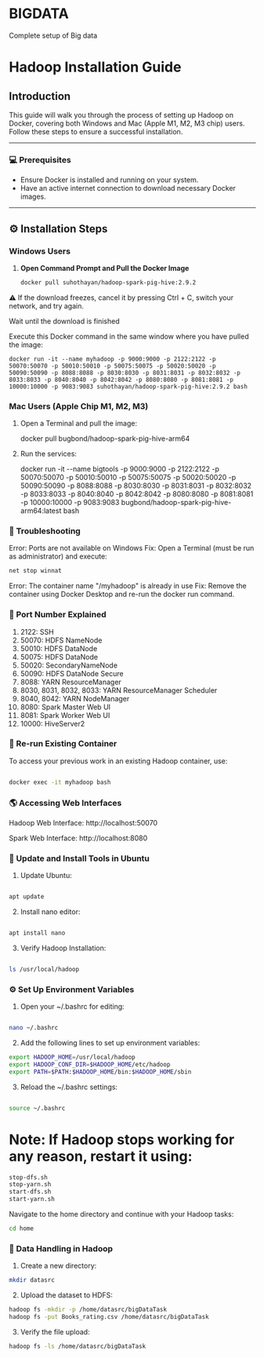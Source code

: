 # BIGDATA
Complete setup of Big data


# Hadoop Installation Guide

## Introduction
This guide will walk you through the process of setting up Hadoop on Docker, covering both Windows and Mac (Apple M1, M2, M3 chip) users. Follow these steps to ensure a successful installation.

---

### :computer: **Prerequisites**
- Ensure Docker is installed and running on your system.
- Have an active internet connection to download necessary Docker images.

---

## :gear: **Installation Steps**

### **Windows Users**
1. **Open Command Prompt and Pull the Docker Image**
   ```bash
   docker pull suhothayan/hadoop-spark-pig-hive:2.9.2

⚠️ If the download freezes, cancel it by pressing Ctrl + C, switch your network, and try again.

Wait until the download is finished

Execute this Docker command in the same window where you have pulled the image:

    docker run -it --name myhadoop -p 9000:9000 -p 2122:2122 -p 50070:50070 -p 50010:50010 -p 50075:50075 -p 50020:50020 -p 50090:50090 -p 8088:8088 -p 8030:8030 -p 8031:8031 -p 8032:8032 -p 8033:8033 -p 8040:8040 -p 8042:8042 -p 8080:8080 -p 8081:8081 -p 10000:10000 -p 9083:9083 suhothayan/hadoop-spark-pig-hive:2.9.2 bash
### **Mac Users (Apple Chip M1, M2, M3)**
1. Open a Terminal and pull the image:

      docker pull bugbond/hadoop-spark-pig-hive-arm64

2. Run the services:

      docker run -it --name bigtools -p 9000:9000 -p 2122:2122 -p 50070:50070 -p 50010:50010 -p 50075:50075 -p 50020:50020 -p 50090:50090 -p 8088:8088 -p 8030:8030 -p 8031:8031 -p 8032:8032 -p 8033:8033 -p 8040:8040 -p 8042:8042 -p 8080:8080 -p 8081:8081 -p 10000:10000 -p 9083:9083 bugbond/hadoop-spark-pig-hive-arm64:latest bash


### **:wrench: Troubleshooting**
Error: Ports are not available on Windows
Fix: Open a Terminal (must be run as administrator) and execute:
```bash
net stop winnat
```

Error: The container name "/myhadoop" is already in use
Fix: Remove the container using Docker Desktop and re-run the docker run command.


### **:book: Port Number Explained**
1. 2122: SSH
2. 50070: HDFS NameNode
3. 50010: HDFS DataNode
4. 50075: HDFS DataNode
5. 50020: SecondaryNameNode
6. 50090: HDFS DataNode Secure
7. 8088: YARN ResourceManager
8. 8030, 8031, 8032, 8033: YARN ResourceManager Scheduler
9. 8040, 8042: YARN NodeManager
10. 8080: Spark Master Web UI
11. 8081: Spark Worker Web UI
12. 10000: HiveServer2

### **:repeat: Re-run Existing Container**
To access your previous work in an existing Hadoop container, use:

```bash

docker exec -it myhadoop bash
```
### **:earth_americas: Accessing Web Interfaces**
Hadoop Web Interface: http://localhost:50070

Spark Web Interface: http://localhost:8080

### **:memo: Update and Install Tools in Ubuntu**
1. Update Ubuntu:

```bash

apt update
```
2. Install nano editor:

```bash

apt install nano
```
3. Verify Hadoop Installation:

```bash

ls /usr/local/hadoop
```
### **:gear: Set Up Environment Variables**
1. Open your ~/.bashrc for editing:

```bash

nano ~/.bashrc
```
2. Add the following lines to set up environment variables:

```bash
export HADOOP_HOME=/usr/local/hadoop
export HADOOP_CONF_DIR=$HADOOP_HOME/etc/hadoop
export PATH=$PATH:$HADOOP_HOME/bin:$HADOOP_HOME/sbin
```
3. Reload the ~/.bashrc settings:

```bash

source ~/.bashrc
```

# Note: If Hadoop stops working for any reason, restart it using:
```bash
stop-dfs.sh
stop-yarn.sh
start-dfs.sh
start-yarn.sh
```
Navigate to the home directory and continue with your Hadoop tasks:

```bash
cd home
```

### **:file_folder: Data Handling in Hadoop**
1. Create a new directory:

```bash
mkdir datasrc
```

2. Upload the dataset to HDFS:

```bash
hadoop fs -mkdir -p /home/datasrc/bigDataTask
hadoop fs -put Books_rating.csv /home/datasrc/bigDataTask
```
3. Verify the file upload:
```bash
hadoop fs -ls /home/datasrc/bigDataTask
```
